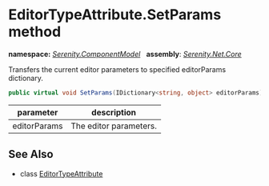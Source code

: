 # EditorTypeAttribute.SetParams method
**namespace:** *[Serenity.ComponentModel](../../README.md#serenity.componentmodel-namespace)*   **assembly**: *[Serenity.Net.Core](../../README.md)*

Transfers the current editor parameters to specified editorParams dictionary.

```csharp
public virtual void SetParams(IDictionary<string, object> editorParams)
```

| parameter | description |
| --- | --- |
| editorParams | The editor parameters. |

## See Also

* class [EditorTypeAttribute](../EditorTypeAttribute.md)